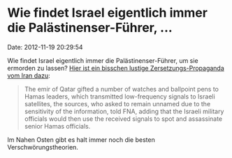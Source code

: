 Wie findet Israel eigentlich immer die Palästinenser-Führer, \...
=================================================================

Date: 2012-11-19 20:29:54

Wie findet Israel eigentlich immer die Palästinenser-Führer, um sie
ermorden zu lassen? [Hier ist ein bisschen lustige
Zersetzungs-Propaganda vom Iran
dazu](http://www.globalresearch.ca/qatar-helped-locate-palestinian-leaders-to-be-killed-by-israel/5312218):

> The emir of Qatar gifted a number of watches and ballpoint pens to
> Hamas leaders, which transmitted low-frequency signals to Israeli
> satellites, the sources, who asked to remain unnamed due to the
> sensitivity of the information, told FNA, adding that the Israeli
> military officials would then use the received signals to spot and
> assassinate senior Hamas officials.

Im Nahen Osten gibt es halt immer noch die besten Verschwörungstheorien.
